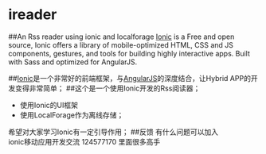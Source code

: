 ireader
=======
##An Rss reader using ionic and localforage
[Ionic](http://ionicframework.com/) is a Free and open source, Ionic offers a library of mobile-optimized HTML, CSS and JS components, gestures, and tools for building highly interactive apps. Built with Sass and optimized for AngularJS.

##[Ionic](http://ionicframework.com/)是一个非常好的前端框架，与[AngularJS](https://angularjs.org/)的深度结合，让Hybrid APP的开发变得非常简单；
##这个是一个使用Ionic开发的Rss阅读器；
*   使用Ionic的UI框架  
*   使用LocalForage作为离线存储；

希望对大家学习Ionic有一定引导作用；
##反馈
有什么问题可以加入  
ionic移动应用开发交流 124577170
里面很多高手